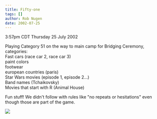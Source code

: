 ```yaml
---
title: Fifty-one
tags: []
author: Rob Nugen
date: 2002-07-25
---
```


<p class=date>3:57pm CDT Thursday 25 July 2002</p>

<p>Playing Category 51 on the way to main camp for Bridging Ceremony,
categories:
<br>Fast cars (race car 2, race car 3)
<br>paint colors 
<br>footwear
<br>european countries (paris)
<br>Star Wars movies (episode 1, episode 2...)
<br>Band names (Tchaikovsky)
<br>Movies that start with R (Animal House)</p>

<p>Fun stuff!  We didn't follow with rules like "no repeats or
hesitations" even though those are part of the game.</p>

<p><img src="/images/rob/wL-ROB.gif"/></p>
